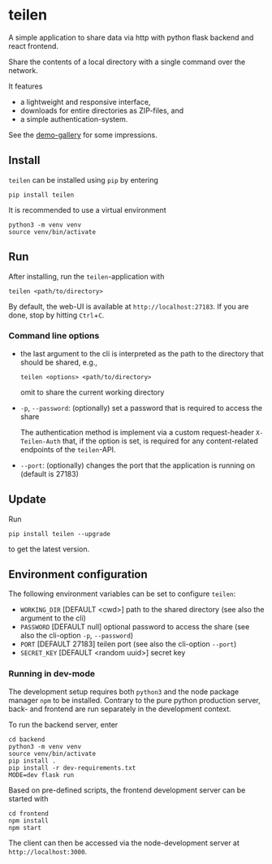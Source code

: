 # teilen

A simple application to share data via http with python flask backend and react frontend.

Share the contents of a local directory with a single command over the network.

It features
* a lightweight and responsive interface,
* downloads for entire directories as ZIP-files, and
* a simple authentication-system.

See the [demo-gallery](https://github.com/RichtersFinger/python-teilen/blob/main/gallery/gallery.md) for some impressions.

## Install
`teilen` can be installed using `pip` by entering
```
pip install teilen
```
It is recommended to use a virtual environment
```
python3 -m venv venv
source venv/bin/activate
```

## Run
After installing, run the `teilen`-application with
```
teilen <path/to/directory>
```
By default, the web-UI is available at `http://localhost:27183`.
If you are done, stop by hitting `Ctrl`+`C`.

### Command line options
* the last argument to the cli is interpreted as the path to the directory that should be shared, e.g.,
  ```
  teilen <options> <path/to/directory>
  ```
  omit to share the current working directory
* `-p`, `--password`: (optionally) set a password that is required to access the share

  The authentication method is implement via a custom request-header `X-Teilen-Auth` that, if the option is set, is required for any content-related endpoints of the `teilen`-API.
* `--port`: (optionally) changes the port that the application is running on (default is 27183)

## Update
Run
```
pip install teilen --upgrade
```
to get the latest version.

## Environment configuration
The following environment variables can be set to configure `teilen`:

- `WORKING_DIR` [DEFAULT \<cwd>] path to the shared directory (see also the argument to the cli)
- `PASSWORD` [DEFAULT null] optional password to access the share (see also the cli-option `-p`, `--password`)
- `PORT` [DEFAULT 27183] teilen port (see also the cli-option `--port`)
- `SECRET_KEY` [DEFAULT \<random uuid>] secret key

### Running in dev-mode
The development setup requires both `python3` and the node package manager `npm` to be installed.
Contrary to the pure python production server, back- and frontend are run separately in the development context.

To run the backend server, enter
```
cd backend
python3 -m venv venv
source venv/bin/activate
pip install .
pip install -r dev-requirements.txt
MODE=dev flask run
```

Based on pre-defined scripts, the frontend development server can be started with
```
cd frontend
npm install
npm start
```

The client can then be accessed via the node-development server at `http://localhost:3000`.
